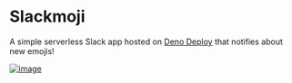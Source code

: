 # Slackmoji

A simple serverless Slack app hosted on [Deno Deploy](https://deno.com/deploy) that notifies about new emojis!

[![image](https://i.imgur.com/srJNdRm.png)](https://dash.deno.com/new?url=https://raw.githubusercontent.com/1337MARCEL/slackmoji/master/index.ts&env=SLACK_OAUTH_TOKEN,SLACK_CHANNEL)
